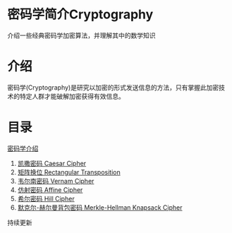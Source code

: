 # 密码学简介Cryptography
介绍一些经典密码学加密算法，并理解其中的数学知识

# 介绍
密码学(Cryptography)是研究以加密的形式发送信息的方法，只有掌握此加密技术的特定人群才能破解加密获得有效信息。

# 目录

[密码学介绍](https://github.com/ethanliuzhuo/Cryptography/blob/main/%E5%86%85%E5%AE%B9/%E5%AF%86%E7%A0%81%E5%AD%A6%E7%AE%80%E4%BB%8B.pdf)

1. [凯撒密码 Caesar Cipher](https://github.com/ethanliuzhuo/Cryptography/blob/main/%E5%86%85%E5%AE%B9/1%E5%87%AF%E6%92%92%E5%AF%86%E7%A0%81.pdf)
2. [矩阵换位 Rectangular Transposition](https://github.com/ethanliuzhuo/Cryptography/blob/main/%E5%86%85%E5%AE%B9/2%E7%9F%A9%E9%98%B5%E6%8D%A2%E4%BD%8D.pdf)
3. [韦尔南密码 Vernam Cipher](https://github.com/ethanliuzhuo/Cryptography/blob/main/%E5%86%85%E5%AE%B9/3%E9%9F%A6%E5%B0%94%E5%8D%97%E5%AF%86%E7%A0%81.pdf)
4. [仿射密码 Affine Cipher](https://github.com/ethanliuzhuo/Cryptography/blob/main/%E5%86%85%E5%AE%B9/4%E4%BB%BF%E5%B0%84%E5%AF%86%E7%A0%81.pdf)
5. [希尔密码 Hill Cipher](https://github.com/ethanliuzhuo/Cryptography/blob/main/%E5%86%85%E5%AE%B9/5%E5%B8%8C%E5%B0%94%E5%AF%86%E7%A0%81.pdf)
6. [默克尔-赫尔曼背包密码 Merkle-Hellman Knapsack Cipher]()

持续更新
